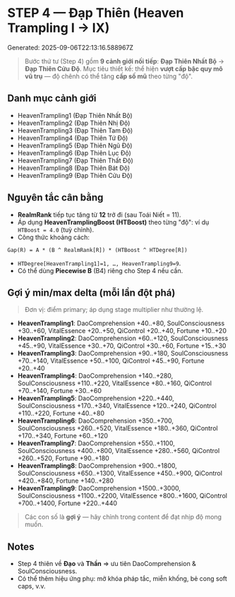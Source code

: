 # STEP 4 — Đạp Thiên (Heaven Trampling I → IX)
Generated: 2025-09-06T22:13:16.588967Z

> Bước thứ tư (Step 4) gồm **9 cảnh giới nối tiếp**: **Đạp Thiên Nhất Bộ** → **Đạp Thiên Cửu Độ**.
> Mục tiêu thiết kế: thể hiện **vượt cấp bậc quy mô vũ trụ** — độ chênh có thể tăng **cấp số mũ** theo từng "độ".

## Danh mục cảnh giới
- HeavenTrampling1  (Đạp Thiên Nhất Bộ)
- HeavenTrampling2  (Đạp Thiên Nhị Độ)
- HeavenTrampling3  (Đạp Thiên Tam Độ)
- HeavenTrampling4  (Đạp Thiên Tứ Độ)
- HeavenTrampling5  (Đạp Thiên Ngũ Độ)
- HeavenTrampling6  (Đạp Thiên Lục Độ)
- HeavenTrampling7  (Đạp Thiên Thất Độ)
- HeavenTrampling8  (Đạp Thiên Bát Độ)
- HeavenTrampling9  (Đạp Thiên Cửu Độ)

## Nguyên tắc cân bằng
- **RealmRank** tiếp tục tăng từ **12** trở đi (sau Toái Niết = 11).
- Áp dụng **HeavenTramplingBoost (HTBoost)** theo từng "độ": ví dụ `HTBoost = 4.0` (tuỳ chỉnh).
- Công thức khoảng cách:
```
Gap(R) = A * (B ^ RealmRank[R]) * (HTBoost ^ HTDegree[R])
```
- `HTDegree[HeavenTrampling1]=1, …, HeavenTrampling9=9`.
- Có thể dùng **Piecewise B** (B4) riêng cho Step 4 nếu cần.

## Gợi ý min/max delta (mỗi lần đột phá)
> Đơn vị: điểm primary; áp dụng stage multiplier như thường lệ.
- **HeavenTrampling1**: DaoComprehension +40..+80, SoulConsciousness +30..+60, VitalEssence +20..+50, QiControl +20..+40, Fortune +10..+20
- **HeavenTrampling2**: DaoComprehension +60..+120, SoulConsciousness +45..+90, VitalEssence +30..+70, QiControl +30..+60, Fortune +15..+30
- **HeavenTrampling3**: DaoComprehension +90..+180, SoulConsciousness +70..+140, VitalEssence +50..+100, QiControl +45..+90, Fortune +20..+40
- **HeavenTrampling4**: DaoComprehension +140..+280, SoulConsciousness +110..+220, VitalEssence +80..+160, QiControl +70..+140, Fortune +30..+60
- **HeavenTrampling5**: DaoComprehension +220..+440, SoulConsciousness +170..+340, VitalEssence +120..+240, QiControl +110..+220, Fortune +40..+80
- **HeavenTrampling6**: DaoComprehension +350..+700, SoulConsciousness +260..+520, VitalEssence +180..+360, QiControl +170..+340, Fortune +60..+120
- **HeavenTrampling7**: DaoComprehension +550..+1100, SoulConsciousness +400..+800, VitalEssence +280..+560, QiControl +260..+520, Fortune +90..+180
- **HeavenTrampling8**: DaoComprehension +900..+1800, SoulConsciousness +650..+1300, VitalEssence +450..+900, QiControl +420..+840, Fortune +140..+280
- **HeavenTrampling9**: DaoComprehension +1500..+3000, SoulConsciousness +1100..+2200, VitalEssence +800..+1600, QiControl +700..+1400, Fortune +220..+440

> Các con số là **gợi ý** — hãy chỉnh trong content để đạt nhịp độ mong muốn.

## Notes
- Step 4 thiên về **Đạo** và **Thần** ⇒ ưu tiên DaoComprehension & SoulConsciousness.
- Có thể thêm hiệu ứng phụ: mở khóa pháp tắc, miễn khống, bẻ cong soft caps, v.v.
